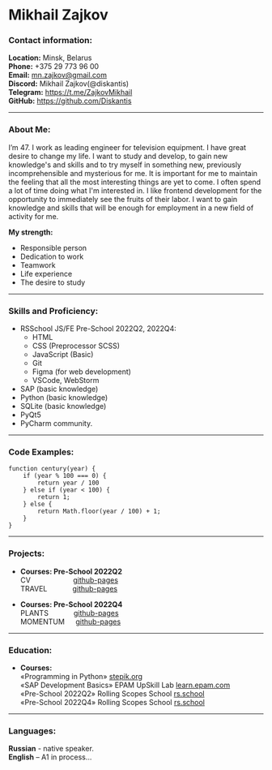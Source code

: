 # Mikhail Zajkov


### Contact information:
**Location:** Minsk, Belarus  
**Phone:** +375 29 773 96 00  
**Email:** mn.zajkov@gmail.com  
**Discord:** Mikhail Zajkov(@diskantis)  
**Telegram:** https://t.me/ZajkovMikhail  
**GitHub:** https://github.com/Diskantis


***


### About Me:


I’m 47. I work as leading engineer for television equipment.
I have great desire to change my life. I want to study and develop, to gain new knowledge's and skills and to try myself in something new, previously incomprehensible and mysterious for me.
It is important for me to maintain the feeling that all the most interesting things are yet to come. I often spend a lot of time doing what I'm interested in. I like frontend development for the opportunity to immediately see the fruits of their labor. I want to gain knowledge and skills that will be enough for employment in a new field of activity for me.


**My strength:**
* Responsible person
* Dedication to work
* Teamwork
* Life experience
* The desire to study


***


### Skills and Proficiency:


- RSSchool JS/FE Pre-School 2022Q2, 2022Q4:
    * HTML
    * CSS (Preprocessor SCSS)
    * JavaScript (Basic)
    * Git
    * Figma (for web development)
    * VSCode, WebStorm
- SAP (basic knowledge)
- Python (basic knowledge)
- SQLite (basic knowledge)
- PyQt5
- PyCharm community.


***


### Code Examples:


``` 
function century(year) {
    if (year % 100 === 0) {
        return year / 100
    } else if (year < 100) {
        return 1;
    } else {
        return Math.floor(year / 100) + 1;
    }
}
```


***


### Projects:


* **Courses: Pre-School 2022Q2**  
  CV&emsp;&emsp;&emsp;&emsp;&emsp;&emsp;[github-pages](https://diskantis.github.io/RS2022Q2_CV/)  
  TRAVEL &emsp;&emsp;&emsp; [github-pages](https://diskantis.github.io/RS2022Q2_TRAVEL/)  


* **Courses: Pre-School 2022Q4**  
  PLANTS &emsp;&emsp;&emsp; [github-pages](https://diskantis.github.io/RS2022Q4_PLANTS/plants/)  
  MOMENTUM &emsp; [github-pages](https://diskantis.github.io/RS2022Q4_MOMENTUM/momentum/)


***


### Education:


* **Courses:**  
  «Programming in Python» [stepik.org](https://stepik.org/course/67/syllabus?auth=login)  
  «SAP Development Basics» EPAM UpSkill Lab [learn.epam.com](https://learn.epam.com)  
  «Pre-School 2022Q2» Rolling Scopes School [rs.school](https://rs.school/js-stage0/)  
  «Pre-School 2022Q4» Rolling Scopes School [rs.school](https://rs.school/js-stage0/)


***


### Languages:


**Russian** - native speaker.  
**English** – A1 in process…